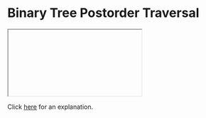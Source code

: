 # Binary Tree Postorder Traversal 

<iframe></iframe>

Click [here](Explanation.md) for an explanation.

